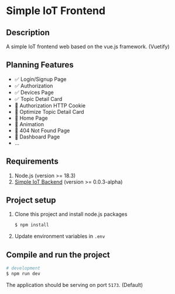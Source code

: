 # Simple IoT Frontend

## Description

A simple IoT frontend web based on the vue.js framework. (Vuetify)

## Planning Features

- :white_check_mark: Login/Signup Page
- :white_check_mark: Authorization
- :white_check_mark: Devices Page
- :white_check_mark: Topic Detail Card
- :black_square_button: Authorization HTTP Cookie
- :black_square_button: Optimize Topic Detail Card
- :black_square_button: Home Page
- :black_square_button: Animation
- :black_square_button: 404 Not Found Page
- :black_square_button: Dashboard Page
- ...

## Requirements

1. Node.js (version >= 18.3)
2. [Simple IoT Backend](https://github.com/Supawite-Peter/simple-iot-backend-microservices) (version >= 0.0.3-alpha)

## Project setup

1. Clone this project and install node.js packages

    ```bash
    $ npm install
    ```

2. Update environment variables in `.env`

## Compile and run the project

```bash
# development
$ npm run dev
```

The application should be serving on port `5173`. (Default)